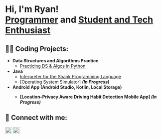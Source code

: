 <h1>Hi, I'm Ryan! <br/><a href="https://github.com/ryan-dugan">Programmer</a> and <a href="https://www.linkedin.com/in/ryandugan1/">Student and Tech Enthusiast</a></h1>

<h2>👨‍💻 Coding Projects:</h2>

- <b>Data Structures and Algorithms Practice</b>
  - [Practicing DS & Algos in Python](https://github.com/ryan-dugan/)
- <b>Java</b>
  - [Interpreter for the Shank Programming Language](https://github.com/ryan-dugan/)
  - [Operating System Simulator] <b><i>(In Progress)</b></i>
- <b>Android App (Android Studio, Kotlin, Local Storage)
  - [Location-Privacy Aware Driving Habit Detection Mobile App] <b><i>(In Progress)</b></i>


<h2> 🤳 Connect with me:</h2>

[<img align="left" alt="Ryan Dugan | Twitter" width="22px" src="https://cdn.jsdelivr.net/npm/simple-icons@v3/icons/twitter.svg" />][twitter]
[<img align="left" alt="Ryan Dugan | LinkedIn" width="22px" src="https://cdn.jsdelivr.net/npm/simple-icons@v3/icons/linkedin.svg" />][linkedin]

[twitter]: https://twitter.com/ryan_dugann
[linkedin]: https://www.linkedin.com/in/ryandugan1/
